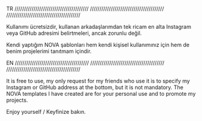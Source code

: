 TR
///////////////////////////////////////
///////////////////////////////////////
///////////////////////////////////////

Kullanımı ücretsizdir, kullanan arkadaşlarımdan tek ricam en alta Instagram veya GitHub adresimi belirtmeleri, ancak zorunlu değil.

Kendi yaptığım NOVA şablonları hem kendi kişisel kullanımınız için hem de benim projelerimi tanıtmam içindir.


EN
///////////////////////////////////////
///////////////////////////////////////
///////////////////////////////////////

It is free to use, my only request for my friends who use it is to specify my Instagram or GitHub address at the bottom, but it is not mandatory.
The NOVA templates I have created are for your personal use and to promote my projects.



Enjoy yourself / Keyfinize bakın.
